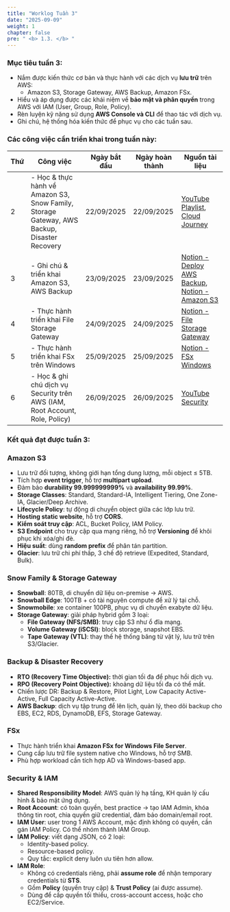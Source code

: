 ```yaml
---
title: "Worklog Tuần 3"
date: "2025-09-09"
weight: 1
chapter: false
pre: " <b> 1.3. </b> "
---
```




### Mục tiêu tuần 3:

* Nắm được kiến thức cơ bản và thực hành với các dịch vụ **lưu trữ** trên AWS:  
  - Amazon S3, Storage Gateway, AWS Backup, Amazon FSx.  
* Hiểu và áp dụng được các khái niệm về **bảo mật và phân quyền** trong AWS với IAM (User, Group, Role, Policy).  
* Rèn luyện kỹ năng sử dụng **AWS Console và CLI** để thao tác với dịch vụ.  
* Ghi chú, hệ thống hóa kiến thức để phục vụ cho các tuần sau.

### Các công việc cần triển khai trong tuần này:
| Thứ | Công việc                                                                                                                                                                                   | Ngày bắt đầu | Ngày hoàn thành | Nguồn tài liệu                            |
| --- | ------------------------------------------------------------------------------------------------------------------------------------------------------------------------------------------- | ------------ | --------------- | ----------------------------------------- |
| 2   | - Học & thực hành về Amazon S3, Snow Family, Storage Gateway, AWS Backup, Disaster Recovery                                        | 22/09/2025   | 22/09/2025      | [YouTube Playlist](https://www.youtube.com/watch?v=AQlsd0nWdZk&list=PLahN4TLWtox2a3vElknwzU_urND8hLn1i), [Cloud Journey](https://cloudjourney.awsstudygroup.com/) |
| 3   | - Ghi chú & triển khai Amazon S3, AWS Backup                            | 23/09/2025   | 23/09/2025     | [Notion - Deploy AWS Backup](https://www.notion.so/Deploy-AWS-Backup-to-the-System-277d1c243c6a8059b6e6ec4f32511a00), [Notion - Amazon S3](https://www.notion.so/Kh-i-u-V-i-Amazon-S3-277d1c243c6a80e1a7b9fa625b0383bd) |
| 4   | - Thực hành triển khai File Storage Gateway | 24/09/2025  | 24/09/2025     | [Notion - File Storage Gateway](https://www.notion.so/Tri-n-khai-File-Storage-Gateway-278d1c243c6a8029bcbee7c8316d1b99) |
| 5   | - Thực hành triển khai FSx trên Windows                  | 25/09/2025   | 25/09/2025      | [Notion - FSx Windows](https://www.notion.so/Tri-n-khai-FSx-tr-n-Windows-279d1c243c6a80b8ba17ccb74f3a407a) |
| 6   | - Học & ghi chú dịch vụ Security trên AWS (IAM, Root Account, Role, Policy)                                                                                         | 26/09/2025   | 26/09/2025      | [YouTube Security](https://www.youtube.com/watch?v=N_vlJGAqZxo&list=PLahN4TLWtox2a3vElknwzU_urND8hLn1i&index=151) |


### Kết quả đạt được tuần 3:

### Amazon S3
- Lưu trữ đối tượng, không giới hạn tổng dung lượng, mỗi object ≤ 5TB.  
- Tích hợp **event trigger**, hỗ trợ **multipart upload**.  
- Đảm bảo **durability 99.999999999%** và **availability 99.99%**.  
- **Storage Classes**: Standard, Standard-IA, Intelligent Tiering, One Zone-IA, Glacier/Deep Archive.  
- **Lifecycle Policy**: tự động di chuyển object giữa các lớp lưu trữ.  
- **Hosting static website**, hỗ trợ **CORS**.  
- **Kiểm soát truy cập**: ACL, Bucket Policy, IAM Policy.  
- **S3 Endpoint** cho truy cập qua mạng riêng, hỗ trợ **Versioning** để khôi phục khi xóa/ghi đè.  
- **Hiệu suất**: dùng **random prefix** để phân tán partition.  
- **Glacier**: lưu trữ chi phí thấp, 3 chế độ retrieve (Expedited, Standard, Bulk).

### Snow Family & Storage Gateway
- **Snowball**: 80TB, di chuyển dữ liệu on-premise → AWS.  
- **Snowball Edge**: 100TB + có tài nguyên compute để xử lý tại chỗ.  
- **Snowmobile**: xe container 100PB, phục vụ di chuyển exabyte dữ liệu.  
- **Storage Gateway**: giải pháp hybrid gồm 3 loại:  
  - **File Gateway (NFS/SMB)**: truy cập S3 như ổ đĩa mạng.  
  - **Volume Gateway (iSCSI)**: block storage, snapshot EBS.  
  - **Tape Gateway (VTL)**: thay thế hệ thống băng từ vật lý, lưu trữ trên S3/Glacier.  

### Backup & Disaster Recovery
- **RTO (Recovery Time Objective):** thời gian tối đa để phục hồi dịch vụ.  
- **RPO (Recovery Point Objective):** khoảng dữ liệu tối đa có thể mất.  
- Chiến lược DR: Backup & Restore, Pilot Light, Low Capacity Active-Active, Full Capacity Active-Active.  
- **AWS Backup**: dịch vụ tập trung để lên lịch, quản lý, theo dõi backup cho EBS, EC2, RDS, DynamoDB, EFS, Storage Gateway.

### FSx
- Thực hành triển khai **Amazon FSx for Windows File Server**.  
- Cung cấp lưu trữ file system native cho Windows, hỗ trợ SMB.  
- Phù hợp workload cần tích hợp AD và Windows-based app.

### Security & IAM
- **Shared Responsibility Model**: AWS quản lý hạ tầng, KH quản lý cấu hình & bảo mật ứng dụng.  
- **Root Account**: có toàn quyền, best practice → tạo IAM Admin, khóa thông tin root, chia quyền giữ credential, đảm bảo domain/email root.  
- **IAM User**: user trong 1 AWS Account, mặc định không có quyền, cần gán IAM Policy. Có thể nhóm thành IAM Group.  
- **IAM Policy**: viết dạng JSON, có 2 loại:  
  - Identity-based policy.  
  - Resource-based policy.  
  - Quy tắc: explicit deny luôn ưu tiên hơn allow.  
- **IAM Role**:  
  - Không có credentials riêng, phải **assume role** để nhận temporary credentials từ **STS**.  
  - Gồm **Policy** (quyền truy cập) & **Trust Policy** (ai được assume).  
  - Dùng để cấp quyền tối thiểu, cross-account access, hoặc cho EC2/Service.
